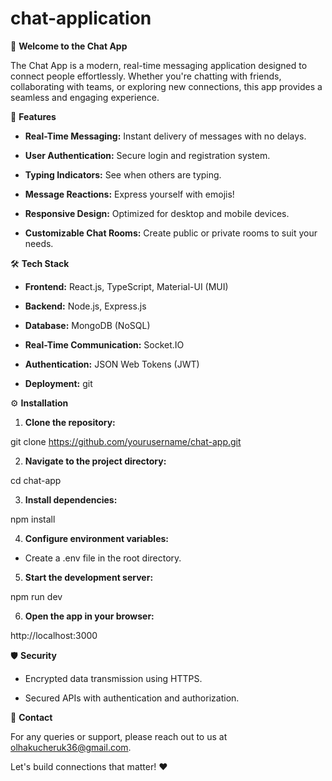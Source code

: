 # chat-application

🚀 **Welcome to the Chat App**

The Chat App is a modern, real-time messaging application designed to connect people effortlessly. Whether you're chatting with friends, collaborating with teams, or exploring new connections, this app provides a seamless and engaging experience.

🌟 **Features**

- **Real-Time Messaging:** Instant delivery of messages with no delays.

- **User Authentication:** Secure login and registration system.

- **Typing Indicators:** See when others are typing.

- **Message Reactions:** Express yourself with emojis!

- **Responsive Design:** Optimized for desktop and mobile devices.

- **Customizable Chat Rooms:** Create public or private rooms to suit your needs.

🛠️ **Tech Stack**

- **Frontend:** React.js, TypeScript, Material-UI (MUI)

- **Backend:** Node.js, Express.js

- **Database:** MongoDB (NoSQL)

- **Real-Time Communication:** Socket.IO

- **Authentication:** JSON Web Tokens (JWT)

- **Deployment:** git

⚙️ **Installation**

1. **Clone the repository:**

git clone https://github.com/yourusername/chat-app.git

2. **Navigate to the project directory:**

cd chat-app

3. **Install dependencies:**

npm install

4. **Configure environment variables:**

- Create a .env file in the root directory.

5. **Start the development server:**

npm run dev

6. **Open the app in your browser:**

http://localhost:3000

🛡️ **Security**

- Encrypted data transmission using HTTPS.

- Secured APIs with authentication and authorization.

📧 **Contact**

For any queries or support, please reach out to us at olhakucheruk36@gmail.com.

Let's build connections that matter! ❤️
